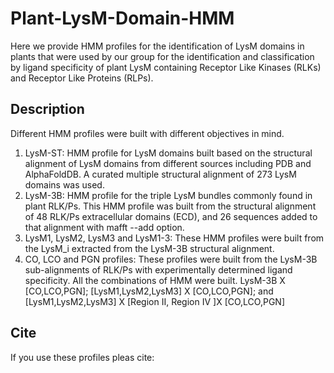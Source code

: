 # Plant-LysM-Domain-HMM
Here we provide HMM profiles for the identification of LysM domains in plants that were used by our group for the identification and classification by ligand specificity of plant LysM containing Receptor Like Kinases (RLKs) and Receptor Like Proteins (RLPs).
## Description
Different HMM profiles were built with different objectives in mind.
1. LysM-ST: HMM profile for LysM domains built based on the structural alignment of LysM domains from different sources including PDB and AlphaFoldDB. A curated multiple structural alignment of 273 LysM domains was used.
2. LysM-3B: HMM profile for the triple LysM bundles commonly found in plant RLK/Ps. This HMM profile was built from the structural alignment of 48 RLK/Ps extracellular domains (ECD), and 26 sequences added to that alignment with mafft --add option.
3. LysM1, LysM2, LysM3 and LysM1-3: These HMM profiles were built from the LysM_i extracted from the LysM-3B structural alignment.
4. CO, LCO and PGN profiles: These profiles were built from the LysM-3B sub-alignments of RLK/Ps with experimentally determined ligand specificity. All the combinations of HMM were built. LysM-3B X [CO,LCO,PGN]; [LysM1,LysM2,LysM3] X [CO,LCO,PGN]; and [LysM1,LysM2,LysM3] X [Region II, Region IV ]X [CO,LCO,PGN]

## Cite
If you use these profiles pleas cite: 
